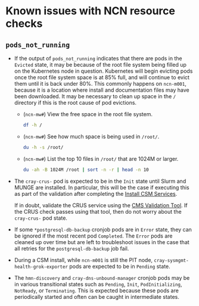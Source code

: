 # Known issues with NCN resource checks

## `pods_not_running`

- If the output of `pods_not_running` indicates that there are pods in the `Evicted` state, it may be because of the root file system
  being filled up on the Kubernetes node in question. Kubernetes will begin evicting pods once the root file system space is at 85%
  full, and will continue to evict them until it is back under 80%. This commonly happens on `ncn-m001`, because it is a location where
  install and documentation files may have been downloaded. It may be necessary to clean up space in the `/` directory if this is the
  root cause of pod evictions.

    - (`ncn-mw#`) View the free space in the root file system.

        ```bash
        df -h /
        ```

    - (`ncn-mw#`) See how much space is being used in `/root/`.

        ```bash
        du -h -s /root/
        ```

    - (`ncn-mw#`) List the top 10 files in `/root/` that are 1024M or larger.

        ```bash
        du -ah -B 1024M /root | sort -n -r | head -n 10
        ```

- The `cray-crus-` pod is expected to be in the `Init` state until Slurm and MUNGE
  are installed. In particular, this will be the case if executing this as part of the validation after completing the
  [Install CSM Services](../../install/install_csm_services.md).

  If in doubt, validate the CRUS service using the [CMS Validation Tool](../../operations/validate_csm_health.md#3-software-management-services-sms-health-checks).
  If the CRUS check passes using that tool, then do not worry about the `cray-crus-` pod state.

- If some `*postgresql-db-backup` cronjob pods are in `Error` state, they can be ignored if the most recent pod `Completed`.
  The `Error` pods are cleaned up over time but are left to troubleshoot issues in the case that all retries for the `postgresql-db-backup` job fail.

- During a CSM install, while `ncn-m001` is still the PIT node, `cray-sysmgmt-health-grok-exporter` pods are expected to be in `Pending` state.

- The `hmn-discovery` and `cray-dns-unbound-manager` cronjob pods may be in various transitional states such as `Pending`, `Init`, `PodInitializing`,
  `NotReady`, or `Terminating`. This is expected because these pods are periodically started and often can be caught in intermediate states.
